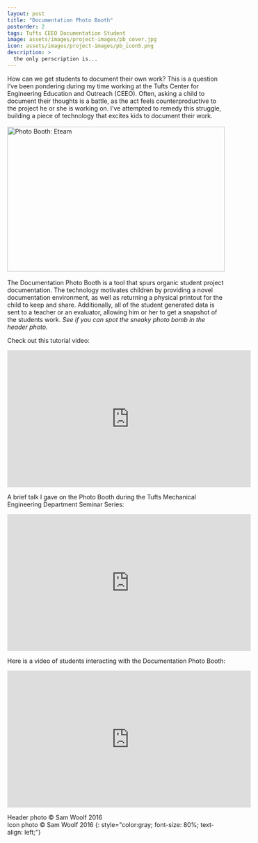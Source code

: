 ```yaml
---
layout: post
title: "Documentation Photo Booth"
postorder: 2
tags: Tufts CEEO Documentation Student 
image: assets/images/project-images/pb_cover.jpg
icon: assets/images/project-images/pb_icon5.png
description: >
  the only perscription is...
---
```

How can we get students to document their own work? This is a question I’ve been pondering during my time working at the Tufts Center for Engineering Education and Outreach (CEEO). Often, asking a child to document their thoughts is a battle, as the act feels counterproductive to the project he or she is working on. I’ve attempted to remedy this struggle, building a piece of technology that excites kids to document their work.
<br><br>
<a data-flickr-embed="true"  href="https://www.flickr.com/photos/141235365@N08/albums/72157668305384715" title="Photo Booth: Eteam"><img src="https://farm8.staticflickr.com/7450/26938485246_280031e107.jpg" width="500" height="333" alt="Photo Booth: Eteam"></a><script async src="//embedr.flickr.com/assets/client-code.js" charset="utf-8"></script>
<br><br>
The Documentation Photo Booth is a tool that spurs organic student project documentation. The technology motivates children by providing a novel documentation environment, as well as returning a physical printout for the child to keep and share. Additionally, all of the student generated data is sent to a teacher or an evaluator, allowing him or her to get a snapshot of the students work. 
*See if you can spot the sneaky photo bomb in the header photo.*

Check out this tutorial video:
<iframe width="560" height="315" src="https://www.youtube.com/embed/PUmCTy2Ice4?rel=0" frameborder="0" allowfullscreen></iframe><br>


A brief talk I gave on the Photo Booth during the Tufts Mechanical Engineering Department Seminar Series: 
<iframe width="560" height="315" src="https://www.youtube.com/embed/USPZNYanjTY?rel=0" frameborder="0" allowfullscreen></iframe><br>

Here is a video of students interacting with the Documentation Photo Booth:
<iframe width="560" height="315" src="https://www.youtube.com/embed/LoUqfide1Ek?rel=0" frameborder="0" allowfullscreen></iframe><br>

Header photo &copy; Sam Woolf 2016<br>
Icon photo &copy; Sam Woolf 2016
{: style="color:gray; font-size: 80%; text-align: left;"}